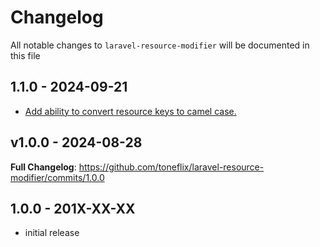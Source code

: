 # Changelog

All notable changes to `laravel-resource-modifier` will be documented in this file

## 1.1.0 - 2024-09-21

- [Add ability to convert resource keys to camel case.](https://github.com/toneflix/laravel-resource-modifier/commit/8e03336c2011b38596338272eab873807df8a703)

## v1.0.0 - 2024-08-28

**Full Changelog**: https://github.com/toneflix/laravel-resource-modifier/commits/1.0.0

## 1.0.0 - 201X-XX-XX

- initial release
